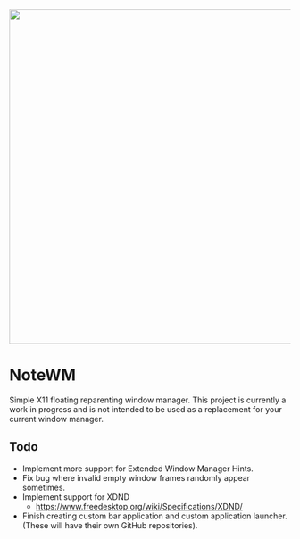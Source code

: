 <img src='https://masonarmand.com/img/notewm.png' width="600">

# NoteWM

Simple X11 floating reparenting window manager.
This project is currently a work in progress and is not intended to be used as a replacement
for your current window manager.

## Todo
- Implement more support for Extended Window Manager Hints.
- Fix bug where invalid empty window frames randomly appear sometimes.
- Implement support for XDND
  - https://www.freedesktop.org/wiki/Specifications/XDND/
- Finish creating custom bar application and custom application launcher. (These will have their own GitHub repositories).
